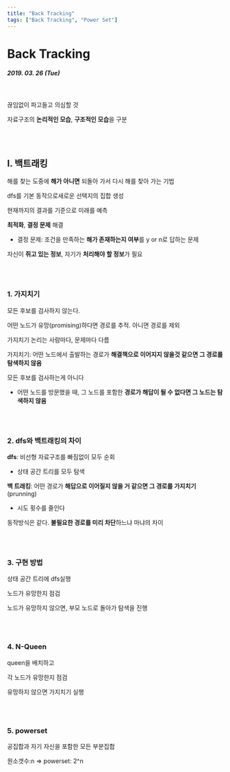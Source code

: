 ```yaml
---
title: "Back Tracking"
tags: ["Back Tracking", "Power Set"]
---
```




# Back Tracking

##### 2019. 03. 26 (Tue)

<br>

끊임없이 파고들고 의심할 것

자료구조의 **논리적인 모습**, **구조적인 모습**을 구분

<br>

<br>

## I. 백트래킹

해를 찾는 도중에 **해가 아니면** 되돌아 가서 다시 해를 찾아 가는 기법

dfs를 기본 동작으로새로운 선택지의 집합 생성

현재까지의 결과를 기준으로 미래를 예측

**최적화**, **결정 문제** 해결

- 결정 문제: 조건을 만족하는 **해가 존재하는지 여부**를 y or n로 답하는 문제

자신이 **쥐고 있는 정보**, 자기가 **처리해야 할 정보**가 필요

<br>

<br>

### 1. 가지치기

모든 후보를 검사하지 않는다.

어떤 노드가 유망(promising)하다면 경로를 추적. 아니면 경로를 제외

가지치기 논리는 사람마다, 문제마다 다름

가지치기: 어떤 노드에서 출발하는 경로가 **해결책으로 이어지지 않을것 같으면 그 경로를 탐색하지 않음**

모든 후보를 검사하는게 아니다

- 어떤 노드를 방문했을 때, 그 노드를 포함한 **경로가 해답이 될 수 없다면 그 노드는 탐색하지 않음**

<br>

<br>

### 2. dfs와 백트래킹의 차이

**dfs**: 비선형 자료구조를 빠짐없이 모두 순회

- 상태 공간 트리를 모두 탐색

**백 트래킹**: 어떤 경로가 **해답으로 이어질지 않을 거 같으면 그 경로를 가지치기**(prunning)

- 시도 횟수를 줄인다

동작방식은 같다. **불필요한 경로를 미리 차단**하느냐 마냐의 차이

<br>

<br>

### 3. 구현 방법

상태 공간 트리에 dfs실행

노드가 유망한지 점검

노드가 유망하지 않으면, 부모 노드로 돌아가 탐색을 진행

<br>

<br>

### 4. N-Queen

queen을 배치하고

각 노드가 유망한지 점검

유망하지 않으면 가지치기 실행

<br>

<br>

### 5. powerset

공집합과 자기 자신을 포함한 모든 부분집합

원소갯수:n => powerset: 2^n

<br>

<br>


